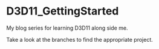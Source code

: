 # D3D11_GettingStarted
My blog series for learning D3D11 along side me.

Take a look at the branches to find the appropriate project.
